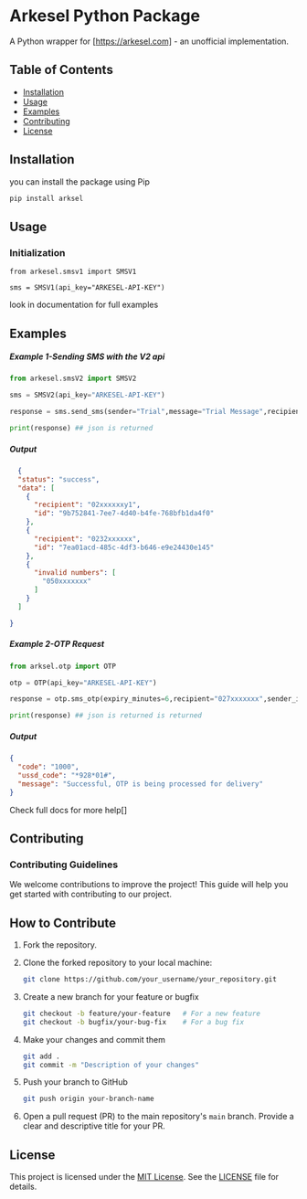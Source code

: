 # Arkesel Python Package

A Python wrapper for  [https://arkesel.com] - an unofficial implementation.


## Table of Contents
- [Installation](#installation)
- [Usage](#usage)
- [Examples](#examples)
- [Contributing](#contributing)
- [License](#license)


## Installation

you can install the package using Pip

```bash
pip install arksel
```


## Usage

### Initialization

```
from arkesel.smsv1 import SMSV1

sms = SMSV1(api_key="ARKESEL-API-KEY")
```

look in documentation for full examples


## Examples

##### Example 1-Sending SMS with the V2 api

```python
from arkesel.smsV2 import SMSV2

sms = SMSV2(api_key="ARKESEL-API-KEY")

response = sms.send_sms(sender="Trial",message="Trial Message",recipient=["02xxxxxxy1","0232xxxxxx","050xxxxxxx"])

print(response) ## json is returned 
```

##### Output
```json
  {
  "status": "success",
  "data": [
    {
      "recipient": "02xxxxxxy1",
      "id": "9b752841-7ee7-4d40-b4fe-768bfb1da4f0"
    },
    {
      "recipient": "0232xxxxxx",
      "id": "7ea01acd-485c-4df3-b646-e9e24430e145"
    },
    {
      "invalid numbers": [
        "050xxxxxxx"
      ]
    }
  ]

}
```


##### Example 2-OTP Request

```python
from arksel.otp import OTP

otp = OTP(api_key="ARKESEL-API-KEY")

response = otp.sms_otp(expiry_minutes=6,recipient="027xxxxxxx",sender_id="Trial")

print(response) ## json is returned is returned

```

##### Output
```json
{
  "code": "1000",
  "ussd_code": "*928*01#",
  "message": "Successful, OTP is being processed for delivery"
}
```

Check full docs for more help[]


## Contributing

### Contributing Guidelines

We welcome contributions to improve the project! This guide will help you get started with contributing to our project.

## How to Contribute

1. Fork the repository.

2. Clone the forked repository to your local machine:
   ```bash
   git clone https://github.com/your_username/your_repository.git
    ```

3. Create a new branch for your feature or bugfix

    ```bash
    git checkout -b feature/your-feature   # For a new feature
    git checkout -b bugfix/your-bug-fix    # For a bug fix
    ```

4. Make your changes and commit them

    ```bash
    git add .
    git commit -m "Description of your changes"
    ```

5. Push your branch to GitHub
    ```bash
    git push origin your-branch-name
    ```

6. Open a pull request (PR) to the main repository's `main` branch. Provide a clear and descriptive title for your PR.



## License

This project is licensed under the [MIT License](LICENSE). See the [LICENSE](LICENSE) file for details.




